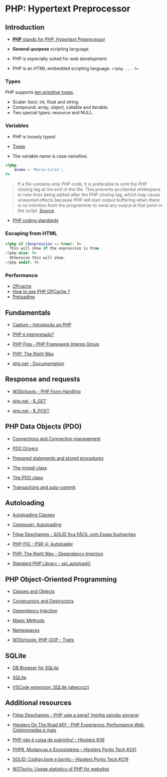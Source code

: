 # PHP: Hypertext Preprocessor

## Introduction

- [**PHP** stands for *PHP: Hypertext Preprocessor*](https://www.php.net/manual/en/faq.general.php#faq.general.acronym)

- **General-purpose** scripting language.

- PHP is especially suited for web development.

- PHP is an HTML-embedded scripting language. ```<?php ... ?>```

### Types

PHP supports [ten primitive types](https://www.php.net/manual/en/language.types.intro.php).

- Scalar: bool, int, float and string.
- Compound: array, object, callable and iterable.
- Two special types: resource and NULL.

### Variables

- PHP is *loosely typed*.

- [Types](https://www.php.net/manual/en/language.types.php)

- The variable name is case-sensitive.

```php
<?php
    $name = 'Marie Curie';
?>
```

> If a file contains only PHP code, it is preferable to omit the PHP closing tag at the end of the file. This prevents accidental whitespace or new lines being added after the PHP closing tag, which may cause unwanted effects because PHP will start output buffering when there is no intention from the programmer to send any output at that point in the script. [Source](https://www.php.net/manual/en/language.basic-syntax.phptags.php)

- [PHP coding standards](https://raw.githubusercontent.com/php/php-src/master/CODING_STANDARDS.md)

### Escaping from HTML

```php
<?php if ($expression == true): ?>
  This will show if the expression is true.
<?php else: ?>
  Otherwise this will show.
<?php endif; ?>
```

### Performance

- [OPcache](https://www.php.net/manual/en/book.opcache.php)
- [How to use PHP OPCache ?](https://www.geeksforgeeks.org/how-to-use-php-opcache/)
- [Preloading](https://www.php.net/manual/en/opcache.preloading.php)

## Fundamentals

- [Caelum - Introdução ao PHP](https://www.caelum.com.br/apostila-html-css-javascript/introducao-a-php/)

- [PHP é interpretado?](https://youtu.be/QvmuWH4bOjE)

- [PHP-Figs - PHP Framework Interop Group](https://www.php-fig.org/)

- [PHP: The Right Way](https://phptherightway.com/)

- [php.net - Documentation](https://www.php.net/docs.php)

## Response and requests

- [W3Schools - PHP Form Handling](https://www.w3schools.com/PHP/php_forms.asp)

- [php.net - $_GET](https://www.php.net/manual/en/reserved.variables.get.php)

- [php.net - $_POST](https://www.php.net/manual/en/reserved.variables.post.php)

## PHP Data Objects (PDO)

- [Connections and Connection management](https://www.php.net/manual/en/pdo.connections.php)

- [PDO Drivers](https://www.php.net/manual/en/pdo.drivers.php)

- [Prepared statements and stored procedures](https://www.php.net/manual/en/pdo.prepared-statements.php)

- [The mysqli class](https://www.php.net/manual/en/class.mysqli)

- [The PDO class](https://www.php.net/manual/en/class.pdo)

- [Transactions and auto-commit](https://www.php.net/manual/en/pdo.transactions.php)

## Autoloading

- [Autoloading Classes](https://www.php.net/manual/en/language.oop5.autoload.php)

- [Composer: Autoloading](https://getcomposer.org/doc/01-basic-usage.md#autoloading)

- [Filipe Deschamps - SOLID fica FÁCIL com Essas Ilustrações](https://youtu.be/6SfrO3D4dHM)

- [PHP-FIG - PSR-4: Autoloader](https://www.php-fig.org/psr/psr-4/)

- [PHP: The Right Way - Dependency Injection](https://phptherightway.com/#dependency_injection)

- [Standard PHP Library - spl_autoload()](https://www.php.net/manual/en/function.spl-autoload.php)

## PHP Object-Oriented Programming

- [Classes and Objects](https://www.php.net/manual/en/language.oop5.php)

- [Constructors and Destructors](https://www.php.net/manual/en/language.oop5.decon.php)

- [Dependency Injection](https://phptherightway.com/#dependency_injection)

- [Magic Methods](https://www.php.net/language.oop5.magic)

- [Namespaces](https://www.php.net/manual/en/language.namespaces.php)

- [W3Schools: PHP OOP - Traits](https://www.w3schools.com/PHP/php_oop_traits.asp)

## SQLite

- [DB Browser for SQLite](https://sqlitebrowser.org/)

- [SQLite](https://sqlite.org/index.html)

- [VSCode extension: SQLite (alexcvzz)](https://marketplace.visualstudio.com/items?itemName=alexcvzz.vscode-sqlite)

## Additional resources

- [Filipe Deschamps - PHP vale a pena? (minha opinião sincera)](https://youtu.be/H43fXodv6WY)

- [Hipsters On The Road #01 - PHP Experience: Performance Web, Criptomoedas e mais](https://hipsters.tech/php-experience-performance-web-criptomoedas-e-mais-hipsters-on-the-road-01/)

- [PHP não é coisa de sobrinho! – Hipsters #36](https://hipsters.tech/php-nao-e-coisa-de-sobrinho-hipsters-36/)

- [PHP8, Mudanças e Ecossistema – Hipsters Ponto Tech #241](https://hipsters.tech/php8-mudancas-e-ecossistema-hipsters-ponto-tech-241/)

- [SOLID: Código bom e bonito - Hipsters Ponto Tech #219](https://hipsters.tech/solid-codigo-bom-e-bonito-hipsters-ponto-tech-219/)

- [W3Techs: Usage statistics of PHP for websites](https://w3techs.com/technologies/details/pl-php)
